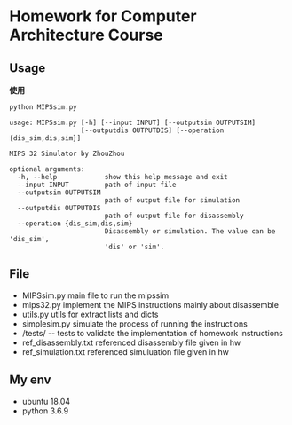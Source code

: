 # Homework for Computer Architecture Course

## Usage

**使用**
```shell
python MIPSsim.py
```

```shell
usage: MIPSsim.py [-h] [--input INPUT] [--outputsim OUTPUTSIM]
                  [--outputdis OUTPUTDIS] [--operation {dis_sim,dis,sim}]

MIPS 32 Simulator by ZhouZhou

optional arguments:
  -h, --help            show this help message and exit
  --input INPUT         path of input file
  --outputsim OUTPUTSIM
                        path of output file for simulation
  --outputdis OUTPUTDIS
                        path of output file for disassembly
  --operation {dis_sim,dis,sim}
                        Disassembly or simulation. The value can be 'dis_sim',
                        'dis' or 'sim'.
```

## File

- MIPSsim.py  main file to run the mipssim
- mips32.py    implement the MIPS instructions mainly about disassemble
- utils.py  utils for extract lists and dicts
- simplesim.py simulate the process of running the instructions
- /tests/ -- tests to validate the implementation of homework instructions
- ref_disassembly.txt referenced disassembly file given in hw
- ref_simulation.txt referenced simuluation file given in hw

## My env

- ubuntu 18.04
- python 3.6.9